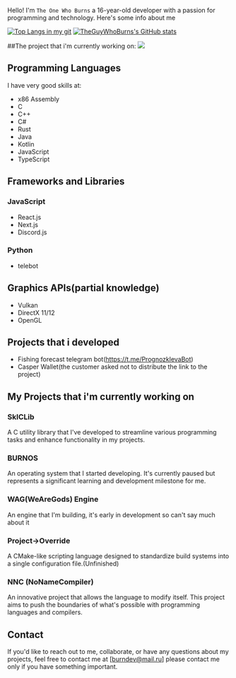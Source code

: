 Hello! I'm `The One Who Burns` a 16-year-old developer with a passion for programming and technology. Here's some info about me

[![Top Langs in my git](https://github-readme-stats.vercel.app/api/top-langs/?username=theguywhoburns)](https://github.com/anuraghazra/github-readme-stats)
[![TheGuyWhoBurns's GitHub stats](https://github-readme-stats.vercel.app/api?username=theguywhoburns)](https://github.com/anuraghazra/github-readme-stats)

##The project that i'm currently working on:
[![](https://github-readme-stats.vercel.app/api/pin/?username=theguywhoburns&repo=Project-Override)](https://github.com/anuraghazra/github-readme-stats)

## Programming Languages
I have very good skills at:
- x86 Assembly
- C
- C++
- C#
- Rust
- Java
- Kotlin
- JavaScript
- TypeScript

## Frameworks and Libraries
### JavaScript
- React.js
- Next.js
- Discord.js
### Python
- telebot

## Graphics APIs(partial knowledge)
- Vulkan
- DirectX 11/12
- OpenGL 

## Projects that i developed
- Fishing forecast telegram bot(https://t.me/PrognozklevaBot)
- Casper Wallet(the customer asked not to distribute the link to the project)

## My Projects that i'm currently working on

### SklCLib
A C utility library that I've developed to streamline various programming tasks and enhance functionality in my projects.

### BURNOS
An operating system that I started developing. It's currently paused but represents a significant learning and development milestone for me.

### WAG(WeAreGods) Engine
An engine that I'm building, it's early in development so can't say much about it

### Project->Override
A CMake-like scripting language designed to standardize build systems into a single configuration file.(Unfinished)

### NNC (NoNameCompiler)
An innovative project that allows the language to modify itself. This project aims to push the boundaries of what's possible with programming languages and compilers.

## Contact
If you'd like to reach out to me, collaborate, or have any questions about my projects, feel free to contact me at [burndev@mail.ru] please contact me only if you have something important.